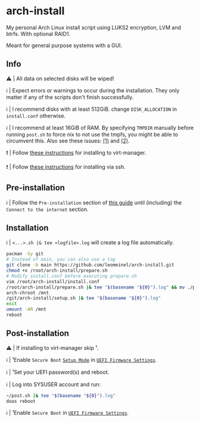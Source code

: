 # arch-install

My personal Arch Linux install script using LUKS2 encryption, LVM and btrfs. With optional RAID1.

Meant for general purpose systems with a GUI.

## Info

:warning: | All data on selected disks will be wiped!

:information_source: | Expect errors or warnings to occur during the installation. They only matter if any of the scripts don't finish successfully.

:information_source: | I recommend disks with at least 512GiB. change `DISK_ALLOCATION` in `install.conf` otherwise.

:information_source: | I recommend at least 16GiB of RAM. By specifying `TMPDIR` manually before running `post.sh` to force nix to not use the tmpfs, you might be able to circumvent this. Also see these issues: [(1)](https://github.com/NixOS/nixpkgs/issues/54707) and [(2)](https://github.com/NixOS/nix/issues/2098).

:exclamation: | Follow [these instructions](https://github.com/leomeinel/arch-install/blob/main/virt-manager-install.md) for installing to virt-manager.

:exclamation: | Follow [these instructions](https://github.com/leomeinel/arch-install/blob/main/ssh-install.md) for installing via ssh.

## Pre-installation

:information_source: | Follow the `Pre-installation` section of [this guide](https://wiki.archlinux.org/title/Installation_guide#Pre-installation) until (including) the `Connect to the internet` section.

## Installation

:information_source: | `<...>.sh |& tee <logfile>.log` will create a log file automatically.

```sh
pacman -Sy git
# Instead of main, you can also use a tag
git clone -b main https://github.com/leomeinel/arch-install.git
chmod +x /root/arch-install/prepare.sh
# Modify install.conf before executing prepare.sh
vim /root/arch-install/install.conf
/root/arch-install/prepare.sh |& tee "$(basename "${0}").log" && mv ./prepare.sh.log /mnt
arch-chroot /mnt
/git/arch-install/setup.sh |& tee "$(basename "${0}").log"
exit
umount -AR /mnt
reboot
```

## Post-installation

:warning: | If installing to virt-manager skip ¹.

:information_source: | ¹Enable `Secure Boot` [`Setup Mode`](https://wiki.archlinux.org/title/Unified_Extensible_Firmware_Interface/Secure_Boot#Putting_firmware_in_"Setup_Mode") in [`UEFI Firmware Settings`](https://wiki.archlinux.org/title/Unified_Extensible_Firmware_Interface/Secure_Boot#Before_booting_the_OS).

:information_source: | ¹Set your UEFI password(s) and reboot.

:information_source: | Log into SYSUSER account and run:

```sh
~/post.sh |& tee "$(basename "${0}").log"
doas reboot
```

:information_source: | ¹Enable `Secure Boot` in [`UEFI Firmware Settings`](https://wiki.archlinux.org/title/Unified_Extensible_Firmware_Interface/Secure_Boot#Before_booting_the_OS).
